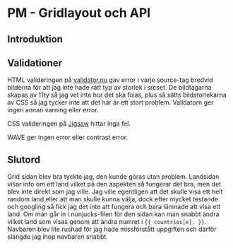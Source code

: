# PM - Gridlayout och API
## Introduktion


## Validationer
HTML valideringen på [validator.nu](validator.nu) gav error i varje source-tag bredvid bilderna för att jag inte hade rätt typ av storlek i srcset. De bildtagarna skapas av 11ty så jag vet inte hur det ska fixas, plus så sätts bildstorlekarna av CSS så jag tycker inte att det här är ett stort problem. Validatorn ger ingen annan varning eller error. 

CSS valideringen på [Jigsaw](https://jigsaw.w3.org/css-validator/) hittar inga fel. 

WAVE ger ingen error eller contrast error. 

## Slutord
Grid sidan blev bra tyckte jag, den kunde göras utan problem. Landsidan visar info om ett land vilket på den aspekten så fungerar det bra, men det blev inte direkt som jag ville. Jag ville egentligen att det skulle visa ett helt random land eller att man skulle kunna välja, dock efter mycket testande och googling så fick jag det inte att fungera och bara lämnade att visa ett land. Om man går in i nunjucks-filen för den sidan kan man snabbt ändra vilket land som visas genom att ändra numret i `{{ countries[x]. }}`. Navbaren blev lite rushad för jag hade missförstått uppgiften och därför slängde jag ihop navbaren snabbt. 